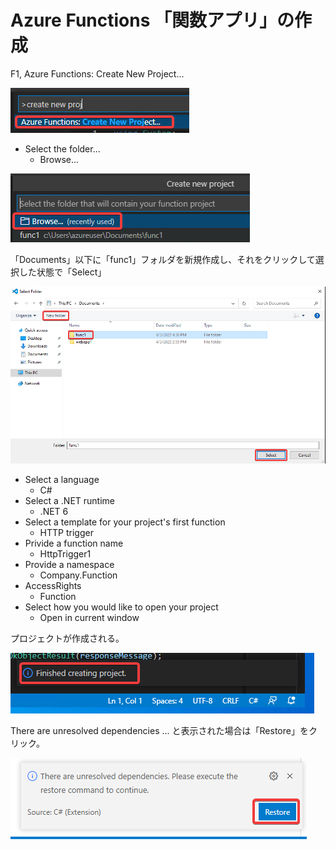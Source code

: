 # Azure Functions 「関数アプリ」の作成

F1, Azure Functions: Create New Project...

![](images/ss-2022-04-04-01-36-09.png)

- Select the folder...
  - Browse...

![](images/ss-2022-04-04-01-36-44.png)

「Documents」以下に「func1」フォルダを新規作成し、それをクリックして選択した状態で「Select」

![](images/ss-2022-04-04-01-32-48.png)

- Select a language
  - C#
- Select a .NET runtime
  - .NET 6
- Select a template for your project's first function
  - HTTP trigger
- Privide a function name
  - HttpTrigger1
- Provide a namespace
  - Company.Function
- AccessRights
  - Function
- Select how you would like to open your project
  - Open in current window

プロジェクトが作成される。

![](images/ss-2022-04-04-01-35-06.png)

There are unresolved dependencies ... と表示された場合は「Restore」をクリック。

![](images/ss-2022-04-04-16-17-22.png)